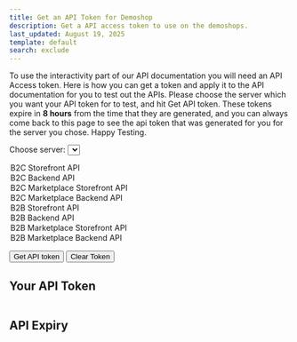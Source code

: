 ```yaml
---
title: Get an API Token for Demoshop
description: Get a API access token to use on the demoshops.
last_updated: August 19, 2025
template: default
search: exclude
---
```


To use the interactivity part of our API documentation you will need an API Access token. Here is how you can get a token and apply it to the API documentation for you to test out the APIs. Please choose the server which you want your API token for to test, and hit Get API token. These tokens expire in **8 hours** from the time that they are generated, and you can always come back to this page to see the api token that was generated for you for the server you chose. Happy Testing.

<label for="serverSelect">Choose server:</label>
<select id="serverSelect">
  <option value="B2CSF">B2C Storefront API</option>
  <option value="B2CBE">B2C Backend API</option>
  <option value="B2CMPSF">B2C Marketplace Storefront API</option>
  <option value="B2CMPBE">B2C Marketplace Backend API</option>
  <option value="B2BSF">B2B Storefront API</option>
  <option value="B2BBE">B2B Backend API</option>
  <option value="B2BMPSF">B2B Marketplace Storefront API</option>
  <option value="B2BMPBE">B2B Marketplace Backend API</option>
</select>

<button id="callWebhook">Get API token</button>
<button id="clearToken">Clear Token</button>

## Your API Token

<pre id="responseOutput"></pre>

## API Expiry

<pre id="expiryOutput"></pre>

<script>
  const serverSelect = document.getElementById('serverSelect');
  const button = document.getElementById('callWebhook');
  const clearButton = document.getElementById('clearToken');
  const output = document.getElementById('responseOutput');
  const expiry = document.getElementById('expiryOutput');
  const STORAGE_KEY = 'apiTokenData'; // object mapping server -> token data

  function getStoredTokens() {
    const stored = localStorage.getItem(STORAGE_KEY);
    return stored ? JSON.parse(stored) : {};
  }

  function getStoredTokenForServer(server) {
    const tokens = getStoredTokens();
    const tokenData = tokens[server];
    if (!tokenData) return null;

    const now = Date.now();
    if (tokenData.expiry && now < tokenData.expiry) {
      return tokenData;
    } else {
      delete tokens[server];
      localStorage.setItem(STORAGE_KEY, JSON.stringify(tokens));
      return null;
    }
  }

  function storeTokenForServer(server, data) {
    const tokens = getStoredTokens();
    tokens[server] = data;
    localStorage.setItem(STORAGE_KEY, JSON.stringify(tokens));
  }

  function clearTokenForServer(server) {
    const tokens = getStoredTokens();
    delete tokens[server];
    localStorage.setItem(STORAGE_KEY, JSON.stringify(tokens));
    renderState();
  }

  function renderState() {
    const server = serverSelect.value;
    const tokenData = getStoredTokenForServer(server);

    if (tokenData) {
      button.disabled = true;
      output.textContent = tokenData.access_token;
      const expiryDate = new Date(tokenData.expiry);
      expiry.textContent = expiryDate.toLocaleString();
      clearButton.disabled = false;
    } else {
      button.disabled = false;
      output.textContent = 'No active token.';
      expiry.textContent = '-';
      clearButton.disabled = true;
    }
  }

button.addEventListener('click', async () => {
  const server = serverSelect.value;
  const webhookUrl = `https://workflow.revops.spryker.com/webhook/spryker-api-token?server=${encodeURIComponent(server)}`;

  try {
    const res = await fetch(webhookUrl, { method: 'GET' });
    const text = await res.text();
    console.log('Raw webhook response:', text);

    // Parse the text manually
    const lines = text.split('\n');
    const tokenInfo = {};
    lines.forEach(line => {
      const [key, ...rest] = line.split(':');
      if (key && rest.length) {
        tokenInfo[key.trim()] = rest.join(':').trim();
      }
    });

    if (!tokenInfo.tokenexpiry || !tokenInfo.apitoken) {
      throw new Error('Unexpected response format');
    }

    const expiresInMs = parseInt(tokenInfo.tokenexpiry, 10) * 1000;
    const expiryTime = Date.now() + expiresInMs;

    storeTokenForServer(server, {
      access_token: tokenInfo.apitoken,
      expiry: expiryTime
    });

    renderState();
  } catch (error) {
    console.error(error);
    output.textContent = 'Error: ' + error;
    expiry.textContent = '-';
    button.disabled = false;
  }
});

  clearButton.addEventListener('click', () => {
    const server = serverSelect.value;
    clearTokenForServer(server);
  });

  serverSelect.addEventListener('change', renderState);

  // initialize UI
  renderState();
</script>